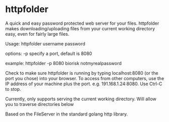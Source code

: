 httpfolder
==========

A quick and easy password protected web server for your files. httpfolder makes downloading/uploading files from your current working directory easy, even for fairly large files.

Usage:
httpfolder username password

options:
-p specify a port, default is 8080

example:
httpfolder -p 8080 biorisk notmyrealpassword

Check to make sure httpfolder is running by typing localhost:8080 (or the port you chose) into your browser. To access from other computers, use the IP address of your machine plus the port. e.g. 191.168.1.24:8080. Use Ctrl-C to stop.

Currently, only supports serving the current working directory. Will allow you to traverse directories below

Based on the FileServer in the standard golang http library. 
